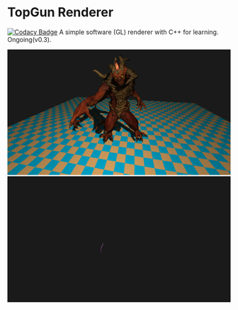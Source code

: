 # TopGun Renderer

[![Codacy Badge](https://api.codacy.com/project/badge/Grade/1ffa02462493484eacfece82246e8ab4)](https://app.codacy.com/gh/Bestoa/TGRenderer?utm_source=github.com&utm_medium=referral&utm_content=Bestoa/TGRenderer&utm_campaign=Badge_Grade)
A simple software (GL) renderer with C++ for learning. Ongoing(v0.3).

![img](screenshot/diablo3.gif)
![img](screenshot/step-by-step.gif)
